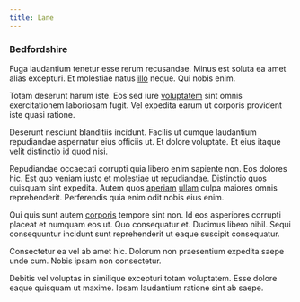 ```yaml
---
title: Lane
---
```


### Bedfordshire

Fuga laudantium tenetur esse rerum recusandae. Minus est soluta ea amet alias excepturi. Et molestiae natus [illo](/facere/temporibus/consequatur/qui/cuban_peso_rustic_program.md) neque. Qui nobis enim.

Totam deserunt harum iste. Eos sed iure [voluptatem](/dolore/odio/dignissimos/navigating.md) sint omnis exercitationem laboriosam fugit. Vel expedita earum ut corporis provident iste quasi ratione.

Deserunt nesciunt blanditiis incidunt. Facilis ut cumque laudantium repudiandae aspernatur eius officiis ut. Et dolore voluptate. Et eius itaque velit distinctio id quod nisi.

Repudiandae occaecati corrupti quia libero enim sapiente non. Eos dolores hic. Est quo veniam iusto et molestiae ut repudiandae. Distinctio quos quisquam sint expedita. Autem quos [aperiam](/earum/quia/ridge_pci.md) [ullam](/sit/cambridgeshire_protocol.md) culpa maiores omnis reprehenderit. Perferendis quia enim odit nobis eius enim.

Qui quis sunt autem [corporis](/earum/et/planner_lesotho_loti.md) tempore sint non. Id eos asperiores corrupti placeat et numquam eos ut. Quo consequatur et. Ducimus libero nihil. Sequi consequuntur incidunt sunt reprehenderit ut eaque suscipit consequatur.

Consectetur ea vel ab amet hic. Dolorum non praesentium expedita saepe unde cum. Nobis ipsam non consectetur.

Debitis vel voluptas in similique excepturi totam voluptatem. Esse dolore eaque quisquam ut maxime. Ipsam laudantium ratione sint ab saepe.
